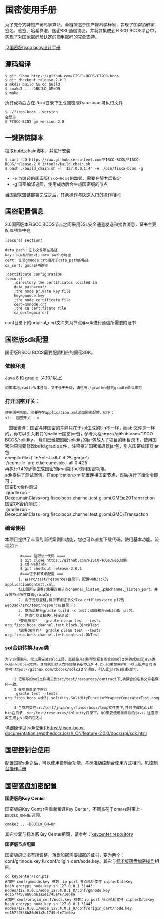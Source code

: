 # 国密使用手册
为了充分支持国产密码学算法，金链盟基于国产密码学标准，实现了国密加解密、签名、验签、哈希算法、国密SSL通信协议，并将其集成到FISCO BCOS平台中，实现了对国家密码局认定的商用密码的完全支持。

见[国密版fisco bcos设计手册](https://fisco-bcos-documentation.readthedocs.io/zh_CN/feature-2.0.0/docs/design/features/guomi.html)
## 源码编译
```
$ git clone https://github.com/FISCO-BCOS/FISCO-bcos
$ git checkout release-2.0.1
$ mkdir build && cd build
$ cmake3 .. -DBUILD_GM=ON
$ make
```
执行成功后会在./bin/目录下生成国密版fisco-bcos可执行文件
```
$ ./fisco-bcos --version
会显示
$ FISCO-BCOS gm version 2.0
```
## 一键搭链脚本
拉取build_chain脚本，并进行安装
```
$ curl -LO https://raw.githubusercontent.com/FISCO-BCOS/FISCO-BCOS/release-2.0.1/tools/build_chain.sh
$ bash ./build_chain.sh -l '127.0.0.1:4' -e ./bin/fisco-bcos -g
```
* -e 为编译的国密版fisco-bcos的路径，需要在脚本后指定
* -g 国密编译选项，使用成功后会生成国密版的节点

当国密联盟链部署完成之后，其余操作与[快速入门](https://fisco-bcos-documentation.readthedocs.io/zh_CN/feature-2.0.0/docs/tutorials/tutorials.html)的操作相同

## 国密配置信息

2.0国密版本FISCO BCOS节点之间采用SSL安全通道发送和接收消息，证书主要配置项集中在
```
[secure] section：

data_path：证书文件所在路径
key：节点私钥相对于data_path的路径
cert: 证书gmnode.crt相对于data_path的路径
ca_cert: gmca证书路径
```
```
;certificate configuration
[secure]
    ;directory the certificates located in
    data_path=conf/
    ;the node private key file
    key=gmnode.key
    ;the node certificate file
    cert=gmnode.crt
    ;the ca certificate file
    ca_cert=gmca.crt
```
conf目录下的original_cert文件夹为节点与sdk进行通信所需要的证书

## 国密版sdk配置
国密版FISCO BCOS需要配置相应的国密SDK。

### 依赖环境

   Java 8 和 gradle（4.10.1以上）

    如果本地gradle版本过低，又不便于升级，请使用./gradlew替代gradle命令即可

### 打开国密开关：

  	使用国密功能，需要在在application.xml添加国密配置，如下；
  	<!-- 国密开关 -->
​	<bean id="encryptType" class="org.fisco.bcos.web3j.crypto.EncryptType">
​		<constructor-arg value="1"/>
​	</bean>
​    国密编译：国密与非国密的差异只在于sol生成的bin不一样，而abi文件是一样的，你可以引入我们的solidity国密jar包，参考文档https://github.com/FISCO-BCOS/solidity， 我们已经把国密solidity的jar包放入了项目的lib目录下，使用国密你只需要修改build.gradle文件，注释掉非国密编译器jar包，引入国密编译器jar包<br>
​    	compile files('lib/solcJ-all-0.4.25-gm.jar')<br>
​	  //compile	'org.ethereum:solcJ-all:0.4.25'<br>
​    再执行1.4的步骤生成国密的java类即可使用国密功能。<br>
​     sdk提供了测试案例，在application.xml配置连接国密节点，然后执行下面命令即可：<br>
​     国密Erc合约测试<br>
​     gradle run -Dexec.mainClass=org.fisco.bcos.channel.test.guomi.GMErc20Transaction<br>
​     国密OK合约测试：<br>
​     gradle run -Dexec.mainClass=org.fisco.bcos.channel.test.guomi.GMOkTransaction<br>


### 编译使用

  本项目提供了丰富的测试案例和功能，您也可以直接下载代码，使用基本功能。流程如下：
```
       #==== 拉取git代码 ====
       $ git clone https://github.com/FISCO-BCOS/web3sdk
       $ cd web3sdk
       $ git checkout release-2.0.1
       #===证书和节点配置 ===
      1. 在src/test/resources目录下，配置web3sdk的applicationContext.xml，
      如上图所示设置sdk要连接节点channel_listen_ip和channel_listen_port。并设置节点所在群组groupId;
      2. 由于是联盟链,拷贝节点证书文件ca.crt和keystore.p12到web3sdk/src/test/resources目录下；
      3. 成功后执行gradle build -x test；编译相应web3sdk jar包。
      4. 你也可以直接执行特定测试：
 	  *查询块高*    gradle clean test --tests  org.fisco.bcos.channel.test.block.BlockTest
​      *部署OK合约*  gradle clean test --tests  org.fisco.bcos.channel.test.contract.OkTest
```
### sol合约转换Java类
   	为了方便使用，您无需安装solc工具，直接使用sdk帮您把智能合约sol文件转成相应java类以及abi和bin文件。目前我们默认支持的最新版本是0.4.25.如果想编译0.5以上版本合约请参考https://github.com/tbocek/solcJ这个项目，引入此jar包到sdk即可。
```
   	1 把编写的sol文件拷贝到src/test/resources/contract下,确保合约名和文件名保持一致。
​    2 在项目目录下执行
​     gradle test --tests org.fisco.bcos.web3j.solidity.SolidityFunctionWrapperGeneratorTest.compileSolFilesToJavaTest ;
​    3 生成的类在src/test/java/org/fisco/bcos/temp文件夹下,并且生成的abi和bin在目录  src/test/resources/solidity目录下。（如果要使用编译后的java，注意修改生成java类的包名。）
```

详细操作见[sdk使用](https://fisco-bcos-documentation.readthedocs.io/zh_CN/feature-2.0.0/docs/api/sdk.html

## 国密控制台使用

配置国密sdk之后，可以使用控制台功能。与标准版控制台使用方式相同，见[控制台操作手册](https://fisco-bcos-documentation.readthedocs.io/zh_CN/feature-2.0.0/docs/manual/console.html)

## 国密落盘加密配置
**国密版的Key Center**

国密版的Key Center需重新编译Key Center，不同点在于cmake时带上``` -DBUILD_GM=On ```选项。

``` shell
cmake3 .. -DBUILD_GM=On
```

其它步骤与标准版Key Center相同，请参考：[keycenter repository](https://github.com/FISCO-BCOS/keycenter)

**国密版节点配置**

国密版的证书有所调整，落盘加密需要加密的证书，变为两个：conf/gmnode.key 和 conf/origin_cert/node.key。其它与[标准版落盘加密操作](./disk_encryption.md)相同。

``` shell
cd keycenter/scripts
#加密 conf/gmnode.key 参数：ip port 节点私钥文件 cipherDataKey
bash encrypt_node_key.sh 127.0.0.1 31443 nodes/127.0.0.1/node_127.0.0.1_0/conf/gmnode.key ed157f4588b86d61a2e1745efe71e6ea 
#加密 conf/origin_cert/node.key 参数：ip port 节点私钥文件 cipherDataKey
bash encrypt_node_key.sh 127.0.0.1 31443 nodes/127.0.0.1/node_127.0.0.1_0/conf/origin_cert/node.key ed157f4588b86d61a2e1745efe71e6ea 
```